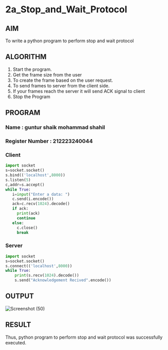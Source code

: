 # 2a_Stop_and_Wait_Protocol
## AIM 
To write a python program to perform stop and wait protocol
## ALGORITHM
1. Start the program.
2. Get the frame size from the user
3. To create the frame based on the user request.
4. To send frames to server from the client side.
5. If your frames reach the server it will send ACK signal to client
6. Stop the Program
## PROGRAM
### Name : guntur shaik mohammad shahil
### Register Number : 212223240044
### Client
```python
import socket
s=socket.socket()
s.bind(('localhost',8000))
s.listen(5)
c,addr=s.accept()
while True:
   i=input("Enter a data: ")
   c.send(i.encode())
   ack=c.recv(1024).decode()
   if ack:
     print(ack)
     continue
   else:
     c.close()
     break
```
### Server
```python
import socket
s=socket.socket()
s.connect(('localhost',8000))
while True:
    print(s.recv(1024).decode())
    s.send("Acknowledgement Recived".encode())
```
## OUTPUT
![Screenshot (50)](https://github.com/ADARSH778/2a_Stop_and_Wait_Protocol/assets/149347361/62d050ea-29aa-4bbc-ac06-4aa1a7ec6c58)

## RESULT
Thus, python program to perform stop and wait protocol was successfully executed.
